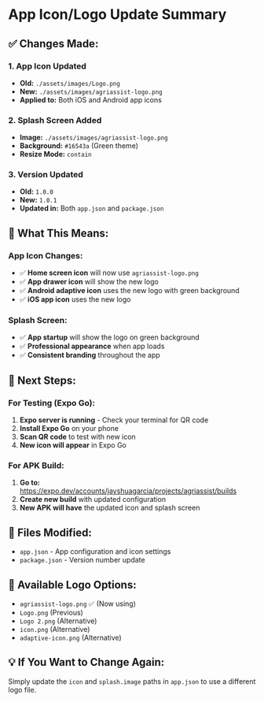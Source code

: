 # App Icon/Logo Update Summary

## ✅ Changes Made:

### 1. **App Icon Updated**
- **Old:** `./assets/images/Logo.png`
- **New:** `./assets/images/agriassist-logo.png`
- **Applied to:** Both iOS and Android app icons

### 2. **Splash Screen Added**
- **Image:** `./assets/images/agriassist-logo.png`
- **Background:** `#16543a` (Green theme)
- **Resize Mode:** `contain`

### 3. **Version Updated**
- **Old:** `1.0.0`
- **New:** `1.0.1`
- **Updated in:** Both `app.json` and `package.json`

## 📱 What This Means:

### **App Icon Changes:**
- ✅ **Home screen icon** will now use `agriassist-logo.png`
- ✅ **App drawer icon** will show the new logo
- ✅ **Android adaptive icon** uses the new logo with green background
- ✅ **iOS app icon** uses the new logo

### **Splash Screen:**
- ✅ **App startup** will show the logo on green background
- ✅ **Professional appearance** when app loads
- ✅ **Consistent branding** throughout the app

## 🚀 Next Steps:

### **For Testing (Expo Go):**
1. **Expo server is running** - Check your terminal for QR code
2. **Install Expo Go** on your phone
3. **Scan QR code** to test with new icon
4. **New icon will appear** in Expo Go

### **For APK Build:**
1. **Go to:** https://expo.dev/accounts/jayshuagarcia/projects/agriassist/builds
2. **Create new build** with updated configuration
3. **New APK will have** the updated icon and splash screen

## 📁 Files Modified:
- `app.json` - App configuration and icon settings
- `package.json` - Version number update

## 🎨 Available Logo Options:
- `agriassist-logo.png` ✅ (Now using)
- `Logo.png` (Previous)
- `Logo 2.png` (Alternative)
- `icon.png` (Alternative)
- `adaptive-icon.png` (Alternative)

## 💡 If You Want to Change Again:
Simply update the `icon` and `splash.image` paths in `app.json` to use a different logo file.
